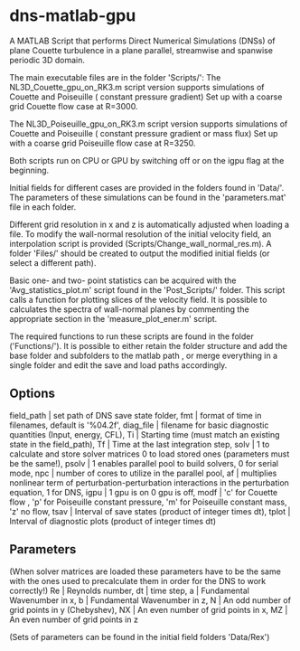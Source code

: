 # dns-matlab-gpu
A MATLAB Script that performs Direct Numerical Simulations (DNSs) of plane Couette turbulence in a plane parallel,
streamwise and spanwise periodic 3D domain.

The main executable files are in the folder 'Scripts/':
The NL3D_Couette_gpu_on_RK3.m script version supports simulations of Couette and Poiseuille ( constant pressure gradient)
Set up with a coarse grid Couette flow case at R=3000.

The NL3D_Poiseuille_gpu_on_RK3.m script version supports simulations of Couette and Poiseuille ( constant pressure gradient or mass flux)
Set up with a coarse grid Poiseuille flow case at R=3250.

Both scripts run on CPU or GPU by switching off or on the igpu flag at the beginning.

Initial fields for different cases are provided in the folders found in 'Data/'. The parameters of these simulations can be found in the 'parameters.mat' file
in each folder. 

Different grid resolution in x and z is automatically adjusted when loading a file. To modify the wall-normal resolution of the initial velocity field, 
an interpolation script is provided (Scripts/Change_wall_normal_res.m). A folder 'Files/' should be created to output the modified initial fields 
(or select a different path).

Basic one- and two- point statistics can be acquired with the 'Avg_statistics_plot.m' script found in the 'Post_Scripts/' folder. This script calls 
a function for plotting slices of the velocity field. It is possible to calculates the spectra of wall-normal planes by commenting the appropriate 
section in the 'measure_plot_ener.m' script.

The required functions to run these scripts are found in the folder ('Functions/'). It is possible to either retain the folder structure and add the base folder 
and subfolders to the matlab path , or merge everything in a single folder and edit the save and load paths accordingly.

Options
------------
field_path | set path of DNS save state folder,
fmt | format of time in filenames, default is '%04.2f',
diag_file | filename for basic diagnostic quantities (Input, energy, CFL),
Ti | Starting time  (must match an existing state in the field_path),
Tf | Time at the last integration step,
solv | 1 to calculate and store solver matrices 0 to load stored ones (parameters must be the same!),
psolv | 1 enables parallel pool to build solvers, 0 for serial mode,
npc | number of cores to utilize in the parallel pool,
af | multiplies nonlinear term of perturbation-perturbation interactions in the perturbation equation, 1 for DNS,
igpu | 1 gpu is on 0 gpu is off,
modf | 'c' for Couette flow , 'p' for Poiseuille constant pressure, 'm' for Poiseuille constant mass, 'z' no flow,
tsav | Interval of save states (product of integer times dt),
tplot | Interval of diagnostic plots (product of integer times dt)

Parameters
---------------
(When solver matrices are loaded these parameters have to be the same with the ones used to precalculate them in order for the DNS to work correctly!)
Re | Reynolds number,
dt | time step,
a  | Fundamental Wavenumber in x,
b  | Fundamental Wavenumber in z,
N  | An odd number of grid points in y (Chebyshev),
NX | An even number of grid points in x,
MZ | An even number of grid points in z
 
(Sets of parameters can be found in the initial field folders 'Data/Rex')
